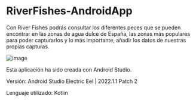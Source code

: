 # RiverFishes-AndroidApp
Con River Fishes podrás consultar los diferentes peces que se pueden encontrar en las zonas de agua dulce
de España, las zonas más populares para poder capturarlos y lo más importante, añadir los datos de
nuestras propias capturas.

![image](https://user-images.githubusercontent.com/112828488/226059431-3fcfbefd-f62f-4ae6-8fa2-cc2fb800596a.png)

Esta aplicación ha sido creada con Android Studio.

Versión: Android Studio Electric Eel | 2022.1.1 Patch 2

Lenguaje utilizado: Kotlin

